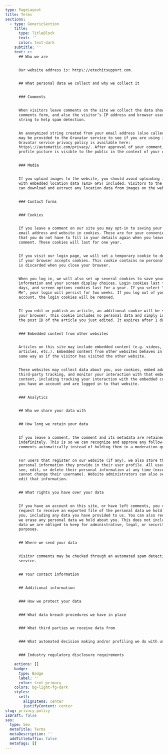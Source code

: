 ```yaml
---
type: PageLayout
title: Terms
sections:
  - type: GenericSection
    title:
      type: TitleBlock
      text: ''
      color: text-dark
    subtitle: ''
    text: >+
      ## Who we are


      Our website address is: http\://etechitsupport.com.


      ## What personal data we collect and why we collect it


      ### Comments


      When visitors leave comments on the site we collect the data shown in the
      comments form, and also the visitor’s IP address and browser user agent
      string to help spam detection.


      An anonymized string created from your email address (also called a hash)
      may be provided to the Gravatar service to see if you are using it. The
      Gravatar service privacy policy is available here:
      https\://automattic.com/privacy/. After approval of your comment, your
      profile picture is visible to the public in the context of your comment.


      ### Media


      If you upload images to the website, you should avoid uploading images
      with embedded location data (EXIF GPS) included. Visitors to the website
      can download and extract any location data from images on the website.


      ### Contact forms


      ### Cookies


      If you leave a comment on our site you may opt-in to saving your name,
      email address and website in cookies. These are for your convenience so
      that you do not have to fill in your details again when you leave another
      comment. These cookies will last for one year.


      If you visit our login page, we will set a temporary cookie to determine
      if your browser accepts cookies. This cookie contains no personal data and
      is discarded when you close your browser.


      When you log in, we will also set up several cookies to save your login
      information and your screen display choices. Login cookies last for two
      days, and screen options cookies last for a year. If you select "Remember
      Me", your login will persist for two weeks. If you log out of your
      account, the login cookies will be removed.


      If you edit or publish an article, an additional cookie will be saved in
      your browser. This cookie includes no personal data and simply indicates
      the post ID of the article you just edited. It expires after 1 day.


      ### Embedded content from other websites


      Articles on this site may include embedded content (e.g. videos, images,
      articles, etc.). Embedded content from other websites behaves in the exact
      same way as if the visitor has visited the other website.


      These websites may collect data about you, use cookies, embed additional
      third-party tracking, and monitor your interaction with that embedded
      content, including tracking your interaction with the embedded content if
      you have an account and are logged in to that website.


      ### Analytics


      ## Who we share your data with


      ## How long we retain your data


      If you leave a comment, the comment and its metadata are retained
      indefinitely. This is so we can recognize and approve any follow-up
      comments automatically instead of holding them in a moderation queue.


      For users that register on our website (if any), we also store the
      personal information they provide in their user profile. All users can
      see, edit, or delete their personal information at any time (except they
      cannot change their username). Website administrators can also see and
      edit that information.


      ## What rights you have over your data


      If you have an account on this site, or have left comments, you can
      request to receive an exported file of the personal data we hold about
      you, including any data you have provided to us. You can also request that
      we erase any personal data we hold about you. This does not include any
      data we are obliged to keep for administrative, legal, or security
      purposes.


      ## Where we send your data


      Visitor comments may be checked through an automated spam detection
      service.


      ## Your contact information


      ## Additional information


      ### How we protect your data


      ### What data breach procedures we have in place


      ### What third parties we receive data from


      ### What automated decision making and/or profiling we do with user data


      ### Industry regulatory disclosure requirements

    actions: []
    badge:
      type: Badge
      label: ''
      color: text-primary
    colors: bg-light-fg-dark
    styles:
      self:
        alignItems: center
        justifyContent: center
slug: privacy-policy
isDraft: false
seo:
  type: Seo
  metaTitle: Terms
  metaDescription: ''
  addTitleSuffix: false
  metaTags: []
---
```

